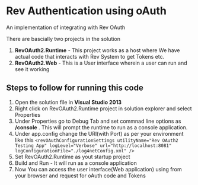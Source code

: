 # Rev Authentication using oAuth 
An implementation of integrating with Rev OAuth

There are bascially two projects in the solution
1.  **RevOAuth2.Runtime** - This project works as a host where We have actual code that interacts with Rev System to get Tokens etc.
2.  **RevOAuth2.Web** - This is a User interface wherein a user can run and see it working 


## Steps to follow for running this code
1. Open the solution file in **Visual Studio 2013** 
2. Right click on RevOAuth2.Runtime project in solution explorer and select Properties 
3. Under Properties go to Debug Tab and set commnad line options as __/console__ . This will prompt the runtime to run as a console application.
4. Under app.config change the URl(with Port) as per your environment like this 
```<revOAuthConfigurationSettings utilityName="Rev OAuth2 Testing App" logLevel="Verbose" url="http://localhost:8081" logConfigurationFile="./log4netConfig.xml" />```
5. Set RevOAuth2.Runtime as yout startup project
6. Build and Run - It will run as a console application
7. Now You can access the user interface(Web application) using from your browser and request for oAuth code and Tokens




